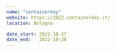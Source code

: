 ```yaml
---
name: "containerday"
website: https://2022.containerday.it/
location: Bologna

date_start: 2022-10-27
date_end:   2022-10-28
---
```


